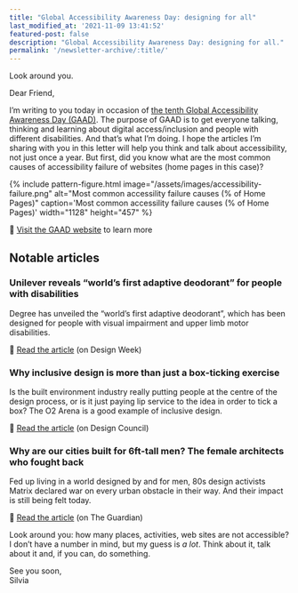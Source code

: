 ```yaml
---
title: "Global Accessibility Awareness Day: designing for all"
last_modified_at: '2021-11-09 13:41:52'
featured-post: false
description: "Global Accessibility Awareness Day: designing for all."
permalink: '/newsletter-archive/:title/'
---
```


<p class="lead">Look around you.</p>

<!--more-->

Dear Friend,

I’m writing to you today in occasion of [the tenth Global Accessibility Awareness Day (GAAD)](https://globalaccessibilityawarenessday.org/). The purpose of GAAD is to get everyone talking, thinking and learning about digital access/inclusion and people with different disabilities. And that’s what I’m doing. I hope the articles I’m sharing with you in this letter will help you think and talk about accessibility, not just once a year. But first, did you know what are the most common causes of accessibility failure of websites (home pages in this case)?

{% include pattern-figure.html image="/assets/images/accessibility-failure.png" alt="Most common accessility failure causes (% of Home Pages)" caption='Most common accessility failure causes (% of Home Pages)' width="1128" height="457" %}

<p class="detached">🔗 <a href="https://globalaccessibilityawarenessday.org/" target="_blank" rel="noopener">Visit the GAAD website</a> to learn more</p>

## Notable articles

### Unilever reveals “world’s first adaptive deodorant” for people with disabilities

Degree has unveiled the “world’s first adaptive deodorant”, which has been designed for people with visual impairment and upper limb motor disabilities.

<p class="detached">🔗 <a href="https://www.designweek.co.uk/issues/26-april-2-march/degree-deodrant/" target="_blank" rel="noopener">Read the article</a> (on Design Week)</p>

### Why inclusive design is more than just a box-ticking exercise

Is the built environment industry really putting people at the centre of the design process, or is it just paying lip service to the idea in order to tick a box? The O2 Arena is a good example of inclusive design.

<p class="detached">🔗 <a href="https://www.designcouncil.org.uk/news-opinion/why-inclusive-design-more-just-box-ticking-exercise" target="_blank" rel="noopener">Read the article</a> (on Design Council)</p>

### Why are our cities built for 6ft-tall men? The female architects who fought back

Fed up living in a world designed by and for men, 80s design activists Matrix declared war on every urban obstacle in their way. And their impact is still being felt today.

<p class="detached">🔗 <a href="https://www.theguardian.com/artanddesign/2021/may/19/why-are-our-cities-built-for-6ft-tall-men-the-female-architects-who-fought-back" target="_blank" rel="noopener">Read the article</a> (on The Guardian)</p>

<p class="detached">Look around you: how many places, activities, web sites are not accessible? I don’t have a number in mind, but my guess is <em>a lot</em>. Think about it, talk about it and, if you can, do something.</p>

<p class="detached">See you soon,<br>
Silvia</p>